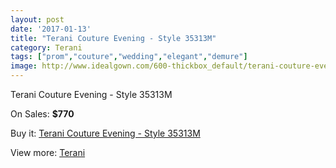 ```yaml
---
layout: post
date: '2017-01-13'
title: "Terani Couture Evening - Style 35313M"
category: Terani
tags: ["prom","couture","wedding","elegant","demure"]
image: http://www.idealgown.com/600-thickbox_default/terani-couture-evening-style-35313m.jpg
---
```

Terani Couture Evening - Style 35313M

On Sales: **$770**
<a href="https://www.idealgown.com/en/terani/238-terani-couture-evening-style-35313m.html"><amp-img layout="responsive" width="600" height="600" src="//www.idealgown.com/600-thickbox_default/terani-couture-evening-style-35313m.jpg" alt="Terani Couture Evening - Style 35313M 0" /></a>
<a href="https://www.idealgown.com/en/terani/238-terani-couture-evening-style-35313m.html"><amp-img layout="responsive" width="600" height="600" src="//www.idealgown.com/601-thickbox_default/terani-couture-evening-style-35313m.jpg" alt="Terani Couture Evening - Style 35313M 1" /></a>

Buy it: [Terani Couture Evening - Style 35313M](https://www.idealgown.com/en/terani/238-terani-couture-evening-style-35313m.html "Terani Couture Evening - Style 35313M")

View more: [Terani](https://www.idealgown.com/en/4-terani "Terani")